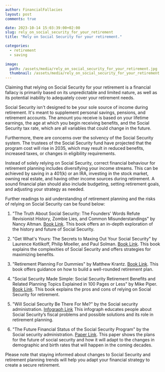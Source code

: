 ```yaml
---
author: FinancialFallacies
layout: post
comments: true

date: 2023-10-14 15:03:39:00+02:00  
slug: rely_on_social_security_for_your_retirement
title: "Rely on Social Security for your retirement."

categories:
  - retirement
  - saving
  
image:
  path: /assets/media/rely_on_social_security_for_your_retirement.jpg
  thumbnail: /assets/media/rely_on_social_security_for_your_retirement.jpg
---
```


Claiming that relying on Social Security for your retirement is a financial fallacy is primarily based on its unpredictable and limited nature, as well as its potential inability to adequately cover your retirement needs.

Social Security isn't designed to be your sole source of income during retirement. It's meant to supplement personal savings, pensions, and retirement accounts. The amount you receive is based on your lifetime earnings, the age at which you begin receiving benefits, and the Social Security tax rate, which are all variables that could change in the future. 

Furthermore, there are concerns over the solvency of the Social Security system. The trustees of the Social Security fund have projected that the program cost will rise in 2035, which may result in reduced benefits, increased taxes, or changes in eligibility requirements.

Instead of solely relying on Social Security, correct financial behaviour for retirement planning includes diversifying your income streams. This can be achieved by saving in a 401(k) or an IRA, investing in the stock market, owning real estate, and having other income sources during retirement. A sound financial plan should also include budgeting, setting retirement goals, and adjusting your strategy as needed. 

Further readings to aid understanding of retirement planning and the risks of relying on Social Security can be found below:

1. "The Truth About Social Security: The Founders' Words Refute Revisionist History, Zombie Lies, and Common Misunderstandings" by Nancy Altman. [Book Link](https://www.amazon.com/Truth-about-Social-Security-Misunderstandings/dp/1947492160).
This book offers an in-depth exploration of the history and future of Social Security.
   
2. "Get What's Yours: The Secrets to Maxing Out Your Social Security" by Laurence Kotlikoff, Philip Moeller, and Paul Solman. [Book Link](https://www.amazon.com/Get-Whats-Yours-Secrets-Security/dp/1511321075).
This book explains the complexities of Social Security and offers strategies for maximizing benefits.

3. "Retirement Planning For Dummies" by Matthew Krantz. [Book Link](https://www.amazon.com/Retirement-Planning-Dummies-Matthew-Krantz/dp/B08ZBJF46T).
This book offers guidance on how to build a well-rounded retirement plan.

4. "Social Security Made Simple: Social Security Retirement Benefits and Related Planning Topics Explained in 100 Pages or Less" by Mike Piper. [Book Link](https://www.amazon.com/Social-Security-Made-Simple-Retirement/dp/0997946512).
This book explains the pros and cons of relying on Social Security for retirement.

5. "Will Social Security Be There For Me?" by the Social security administration. [Infograph Link](https://www.ssa.gov/people/materials/pdfs/EN-05-10229.pdf)
This infograph educates people about Social Security’s fiscal problems and possible solutions and its role in retirement planning.

6. "The Future Financial Status of the Social Security Program" by the Social security administration. [Paper Link](https://www.ssa.gov/policy/docs/ssb/v70n3/v70n3p111.html).
This paper shows the plans for the future of social security and how it will adapt to the changes in demographic and birth rates that will happen in the coming decades.

Please note that staying informed about changes to Social Security and retirement planning trends will help you adapt your financial strategy to create a secure retirement.

